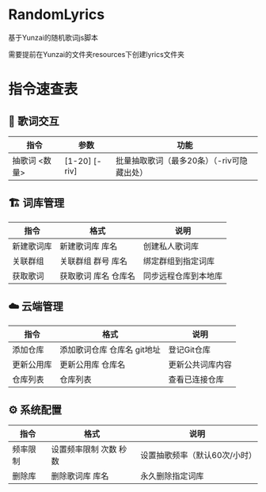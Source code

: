 # RandomLyrics
基于Yunzai的随机歌词js脚本

需要提前在Yunzai的文件夹resources下创建lyrics文件夹

# 指令速查表

## 🎲 歌词交互

| 指令               | 参数              | 功能                           |
|--------------------|-------------------|--------------------------------|
| 抽歌词 <数量>      | [1-20] [-riv]     | 批量抽取歌词（最多20条）（-riv可隐藏出处）        |

## 🏗️ 词库管理

| 指令               | 格式                      | 说明                           |
|--------------------|---------------------------|--------------------------------|
| 新建歌词库         | 新建歌词库 库名           | 创建私人歌词库                 |
| 关联群组           | 关联群组 群号 库名        | 绑定群组到指定词库             |
| 获取歌词           | 获取歌词 库名 仓库名      | 同步远程仓库到本地库           |

## ☁️ 云端管理

| 指令               | 格式                      | 说明                           |
|--------------------|---------------------------|--------------------------------|
| 添加仓库           | 添加歌词仓库 仓库名 git地址| 登记Git仓库                   |
| 更新公用库         | 更新公用库 仓库名         | 更新公共词库内容               |
| 仓库列表           | 仓库列表                  | 查看已连接仓库                 |

## ⚙️ 系统配置

| 指令               | 格式                      | 说明                           |
|--------------------|---------------------------|--------------------------------|
| 频率限制           | 设置频率限制 次数 秒数    | 设置抽歌频率（默认60次/小时）  |
| 删除库             | 删除歌词库 库名           | 永久删除指定词库               |

